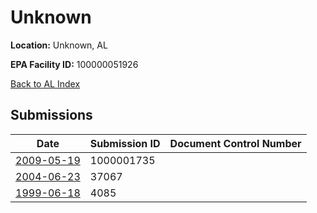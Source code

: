 # Unknown

**Location:** Unknown, AL

**EPA Facility ID:** 100000051926

[Back to AL Index](../../index.md)

## Submissions

| Date | Submission ID | Document Control Number |
|------|--------------|-------------------------|
| [2009-05-19](submissions/1000001735.md) | 1000001735 |  |
| [2004-06-23](submissions/37067.md) | 37067 |  |
| [1999-06-18](submissions/4085.md) | 4085 |  |
